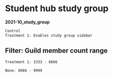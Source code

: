 # Student hub study group

**2021-10_study_group**

```css
Control
Treatment 1: Enables study group sidebar
```

## Filter: Guild member count range
```css
Treatment 1: 3333 - 6666
```
```css
None: 6666 - 9999
```

